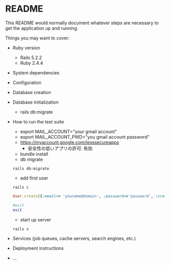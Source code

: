 # README

This README would normally document whatever steps are necessary to get the
application up and running.

Things you may want to cover:

* Ruby version
    - Rails 5.2.2
    - Ruby 2.4.4

* System dependencies

* Configuration

* Database creation
    

* Database initialization
    - rails db:migrate

* How to run the test suite
    - export MAIL_ACCOUNT="your gmail account"
    - export MAIL_ACCOUNT_PWD="you gmail account password"
    - https://myaccount.google.com/lesssecureapps
        - 安全性の低いアプリの許可: 有効
    - bundle install
    - db migrate
    ```Shell
    rails db:migrate
    ```
    - add first user
    ```Shell
    rails c
    ```
    ```Ruby
    User.create({:email=> 'youname@domain', :password=>'password', :created_by=>1, :updated_by=>1, :created_at=>DateTime.now, :updated_at=>DateTime.now, :password_confirmation=>'password'})
    
    #exit
    exit
    
    ```
    - start up server 
    ```Shell
    rails s
    ```

* Services (job queues, cache servers, search engines, etc.)

* Deployment instructions

* ...

